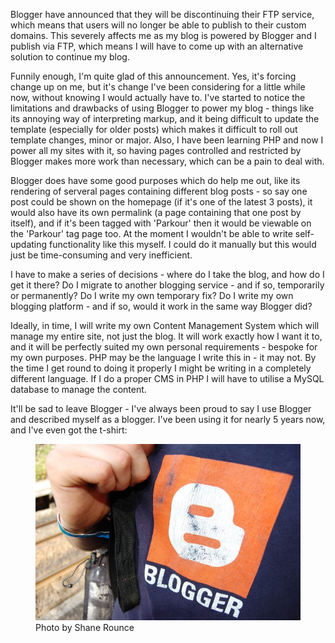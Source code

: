 Blogger have announced that they will be discontinuing their FTP service, which means that users
will no longer be able to publish to their custom domains. This severely affects me as my blog is
powered by Blogger and I publish via FTP, which means I will have to come up with an alternative
solution to continue my blog.

Funnily enough, I'm quite glad of this announcement. Yes, it's forcing change up on me, but it's
change I've been considering for a little while now, without knowing I would actually have to. I've
started to notice the limitations and drawbacks of using Blogger to power my blog - things like its
annoying way of interpreting markup, and it being difficult to update the template (especially for
older posts) which makes it difficult to roll out template changes, minor or major. Also, I have
been learning PHP and now I power all my sites with it, so having pages controlled and restricted by
Blogger makes more work than necessary, which can be a pain to deal with.

Blogger does have some good purposes which do help me out, like its rendering of serveral pages
containing different blog posts - so say one post could be shown on the homepage (if it's one of the
latest 3 posts), it would also have its own permalink (a page containing that one post by itself),
and if it's been tagged with 'Parkour' then it would be viewable on the 'Parkour' tag page too. At
the moment I wouldn't be able to write self-updating functionality like this myself. I could do it
manually but this would just be time-consuming and very inefficient.

I have to make a series of decisions - where do I take the blog, and how do I get it there? Do I
migrate to another blogging service - and if so, temporarily or permanently? Do I write my own
temporary fix? Do I write my own blogging platform - and if so, would it work in the same way
Blogger did?

Ideally, in time, I will write my own Content Management System which will manage my entire site,
not just the blog. It will work exactly how I want it to, and it will be perfectly suited my own
personal requirements - bespoke for my own purposes. PHP may be the language I write this in - it 
may not. By the time I get round to doing it properly I might be writing in a completely different
language. If I do a proper CMS in PHP I will have to utilise a MySQL database to manage the content.

It'll be sad to leave Blogger - I've always been proud to say I use Blogger and described myself as
a blogger. I've been using it for nearly 5 years now, and I've even got the t-shirt:

<figure class="wp-block-image">
<img src="images/blogger.jpg" />
<figcaption>Photo by Shane Rounce</figcaption>
</figure>